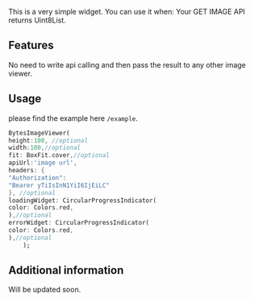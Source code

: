 <!--
This README describes the package. If you publish this package to pub.dev,
this README's contents appear on the landing page for your package.

For information about how to write a good package README, see the guide for
[writing package pages](https://dart.dev/guides/libraries/writing-package-pages).

For general information about developing packages, see the Dart guide for
[creating packages](https://dart.dev/guides/libraries/create-library-packages)
and the Flutter guide for
[developing packages and plugins](https://flutter.dev/developing-packages).
-->

This is a very simple widget.
You can use it when: Your GET IMAGE API returns Uint8List.

## Features

No need to write api calling and then pass the result to any other image viewer.

## Usage

please find the example here `/example`.

```dart
BytesImageViewer(
height:100, //optional
width:100,//optional
fit: BoxFit.cover,//optional
apiUrl:'image url',
headers: {
"Authorization":
"Bearer yTiIsInN1YiI6IjEiLC"
}, //optional
loadingWidget: CircularProgressIndicator(
color: Colors.red,
),//optional
errorWidget: CircularProgressIndicator(
color: Colors.red,
),//optional
    );
```

## Additional information

Will be updated soon.


